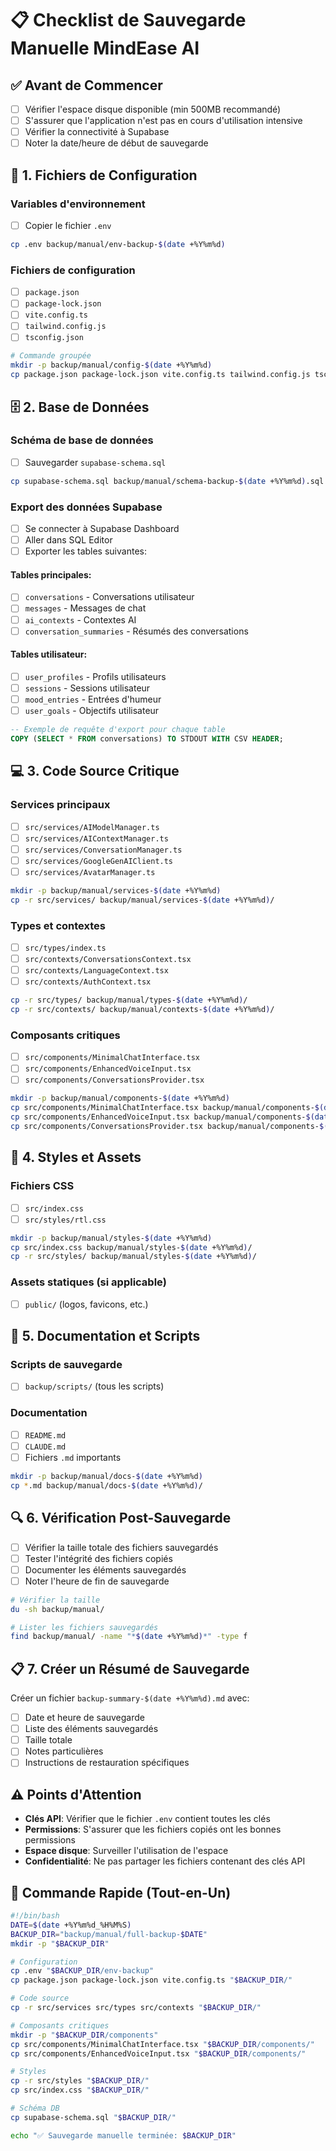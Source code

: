 # 📋 Checklist de Sauvegarde Manuelle MindEase AI

## ✅ Avant de Commencer

- [ ] Vérifier l'espace disque disponible (min 500MB recommandé)
- [ ] S'assurer que l'application n'est pas en cours d'utilisation intensive
- [ ] Vérifier la connectivité à Supabase
- [ ] Noter la date/heure de début de sauvegarde

## 📁 1. Fichiers de Configuration

### Variables d'environnement
- [ ] Copier le fichier `.env`
```bash
cp .env backup/manual/env-backup-$(date +%Y%m%d)
```

### Fichiers de configuration
- [ ] `package.json`
- [ ] `package-lock.json` 
- [ ] `vite.config.ts`
- [ ] `tailwind.config.js`
- [ ] `tsconfig.json`

```bash
# Commande groupée
mkdir -p backup/manual/config-$(date +%Y%m%d)
cp package.json package-lock.json vite.config.ts tailwind.config.js tsconfig.json backup/manual/config-$(date +%Y%m%d)/
```

## 🗄️ 2. Base de Données

### Schéma de base de données
- [ ] Sauvegarder `supabase-schema.sql`
```bash
cp supabase-schema.sql backup/manual/schema-backup-$(date +%Y%m%d).sql
```

### Export des données Supabase
- [ ] Se connecter à Supabase Dashboard
- [ ] Aller dans SQL Editor
- [ ] Exporter les tables suivantes:

#### Tables principales:
- [ ] `conversations` - Conversations utilisateur
- [ ] `messages` - Messages de chat
- [ ] `ai_contexts` - Contextes AI
- [ ] `conversation_summaries` - Résumés des conversations

#### Tables utilisateur:
- [ ] `user_profiles` - Profils utilisateurs
- [ ] `sessions` - Sessions utilisateur
- [ ] `mood_entries` - Entrées d'humeur
- [ ] `user_goals` - Objectifs utilisateur

```sql
-- Exemple de requête d'export pour chaque table
COPY (SELECT * FROM conversations) TO STDOUT WITH CSV HEADER;
```

## 💻 3. Code Source Critique

### Services principaux
- [ ] `src/services/AIModelManager.ts`
- [ ] `src/services/AIContextManager.ts`
- [ ] `src/services/ConversationManager.ts`
- [ ] `src/services/GoogleGenAIClient.ts`
- [ ] `src/services/AvatarManager.ts`

```bash
mkdir -p backup/manual/services-$(date +%Y%m%d)
cp -r src/services/ backup/manual/services-$(date +%Y%m%d)/
```

### Types et contextes
- [ ] `src/types/index.ts`
- [ ] `src/contexts/ConversationsContext.tsx`
- [ ] `src/contexts/LanguageContext.tsx`
- [ ] `src/contexts/AuthContext.tsx`

```bash
cp -r src/types/ backup/manual/types-$(date +%Y%m%d)/
cp -r src/contexts/ backup/manual/contexts-$(date +%Y%m%d)/
```

### Composants critiques
- [ ] `src/components/MinimalChatInterface.tsx`
- [ ] `src/components/EnhancedVoiceInput.tsx`
- [ ] `src/components/ConversationsProvider.tsx`

```bash
mkdir -p backup/manual/components-$(date +%Y%m%d)
cp src/components/MinimalChatInterface.tsx backup/manual/components-$(date +%Y%m%d)/
cp src/components/EnhancedVoiceInput.tsx backup/manual/components-$(date +%Y%m%d)/
cp src/components/ConversationsProvider.tsx backup/manual/components-$(date +%Y%m%d)/
```

## 🎨 4. Styles et Assets

### Fichiers CSS
- [ ] `src/index.css`
- [ ] `src/styles/rtl.css`

```bash
mkdir -p backup/manual/styles-$(date +%Y%m%d)
cp src/index.css backup/manual/styles-$(date +%Y%m%d)/
cp -r src/styles/ backup/manual/styles-$(date +%Y%m%d)/
```

### Assets statiques (si applicable)
- [ ] `public/` (logos, favicons, etc.)

## 📝 5. Documentation et Scripts

### Scripts de sauvegarde
- [ ] `backup/scripts/` (tous les scripts)

### Documentation
- [ ] `README.md`
- [ ] `CLAUDE.md`
- [ ] Fichiers `.md` importants

```bash
mkdir -p backup/manual/docs-$(date +%Y%m%d)
cp *.md backup/manual/docs-$(date +%Y%m%d)/
```

## 🔍 6. Vérification Post-Sauvegarde

- [ ] Vérifier la taille totale des fichiers sauvegardés
- [ ] Tester l'intégrité des fichiers copiés
- [ ] Documenter les éléments sauvegardés
- [ ] Noter l'heure de fin de sauvegarde

```bash
# Vérifier la taille
du -sh backup/manual/

# Lister les fichiers sauvegardés
find backup/manual/ -name "*$(date +%Y%m%d)*" -type f
```

## 📋 7. Créer un Résumé de Sauvegarde

Créer un fichier `backup-summary-$(date +%Y%m%d).md` avec:
- [ ] Date et heure de sauvegarde
- [ ] Liste des éléments sauvegardés
- [ ] Taille totale
- [ ] Notes particulières
- [ ] Instructions de restauration spécifiques

## ⚠️ Points d'Attention

- **Clés API**: Vérifier que le fichier `.env` contient toutes les clés
- **Permissions**: S'assurer que les fichiers copiés ont les bonnes permissions
- **Espace disque**: Surveiller l'utilisation de l'espace
- **Confidentialité**: Ne pas partager les fichiers contenant des clés API

## 🚀 Commande Rapide (Tout-en-Un)

```bash
#!/bin/bash
DATE=$(date +%Y%m%d_%H%M%S)
BACKUP_DIR="backup/manual/full-backup-$DATE"
mkdir -p "$BACKUP_DIR"

# Configuration
cp .env "$BACKUP_DIR/env-backup"
cp package.json package-lock.json vite.config.ts "$BACKUP_DIR/"

# Code source
cp -r src/services src/types src/contexts "$BACKUP_DIR/"

# Composants critiques
mkdir -p "$BACKUP_DIR/components"
cp src/components/MinimalChatInterface.tsx "$BACKUP_DIR/components/"
cp src/components/EnhancedVoiceInput.tsx "$BACKUP_DIR/components/"

# Styles
cp -r src/styles "$BACKUP_DIR/"
cp src/index.css "$BACKUP_DIR/"

# Schéma DB
cp supabase-schema.sql "$BACKUP_DIR/"

echo "✅ Sauvegarde manuelle terminée: $BACKUP_DIR"
```